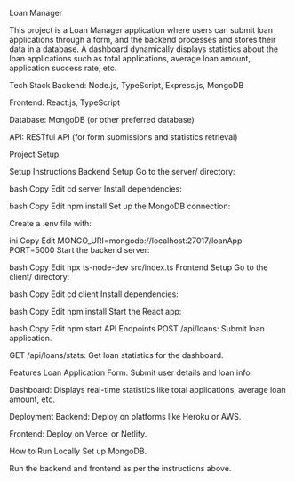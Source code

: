Loan Manager

This project is a Loan Manager application where users can submit loan applications through a form, and the backend processes and stores their data in a database. A dashboard dynamically displays statistics about the loan applications such as total applications, average loan amount, application success rate, etc.

Tech Stack
Backend: Node.js, TypeScript, Express.js, MongoDB

Frontend: React.js, TypeScript

Database: MongoDB (or other preferred database)

API: RESTful API (for form submissions and statistics retrieval)

Project Setup

Setup Instructions
Backend Setup
Go to the server/ directory:

bash
Copy
Edit
cd server
Install dependencies:

bash
Copy
Edit
npm install
Set up the MongoDB connection:

Create a .env file with:

ini
Copy
Edit
MONGO_URI=mongodb://localhost:27017/loanApp
PORT=5000
Start the backend server:

bash
Copy
Edit
npx ts-node-dev src/index.ts
Frontend Setup
Go to the client/ directory:

bash
Copy
Edit
cd client
Install dependencies:

bash
Copy
Edit
npm install
Start the React app:

bash
Copy
Edit
npm start
API Endpoints
POST /api/loans: Submit loan application.

GET /api/loans/stats: Get loan statistics for the dashboard.

Features
Loan Application Form: Submit user details and loan info.

Dashboard: Displays real-time statistics like total applications, average loan amount, etc.

Deployment
Backend: Deploy on platforms like Heroku or AWS.

Frontend: Deploy on Vercel or Netlify.

How to Run Locally
Set up MongoDB.

Run the backend and frontend as per the instructions above.

